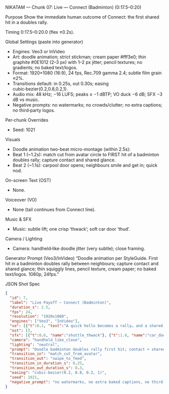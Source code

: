 NIKATAM — Chunk 07: Live — Connect (Badminton) (0:17.5–0:20)

Purpose
Show the immediate human outcome of Connect: the first shared hit in a doubles rally.

Timing
0:17.5–0:20.0 (flex ±0.2s).

Global Settings (paste into generator)
- Engines: Veo3 or InVideo
- Art: doodle animation; strict stickman; cream paper #fff3e0; thin graphite #0E1012 (2–3 px) with 1–2 px jitter; pencil textures; no gradients; no baked text/logos.
- Format: 1920×1080 (16:9), 24 fps, Rec.709 gamma 2.4; subtle film grain ≈2%.
- Transitions default: in 0.25s, out 0.30s; easing cubic‑bezier(0.2,0.8,0.2,1).
- Audio mix: 48 kHz; −16 LUFS; peaks ≤ −1 dBTP; VO duck −6 dB; SFX −3 dB vs music.
- Negative prompts: no watermarks; no crowds/clutter; no extra captions; no third‑party logos.

Per‑chunk Overrides
- Seed: 1021

Visuals
- Doodle animation two-beat micro-montage (within 2.5s):
- Beat 1 (~1.2s): match cut from avatar circle to FIRST hit of a badminton doubles rally; capture contact and shared glance.
- Beat 2 (~1.1s): carpool door opens; neighbours smile and get in; quick nod.

On-screen Text (OST)
- None.

Voiceover (VO)
- None (tail continues from Connect line).

Music & SFX
- Music: subtle lift; one crisp ‘thwack’; soft car door ‘thud’.

Camera / Lighting
- Camera: handheld‑like doodle jitter (very subtle); close framing.



Generator Prompt (Veo3/InVideo)
“Doodle animation per StyleGuide. First hit in a badminton doubles rally between neighbours; capture contact and shared glance; thin squiggly lines, pencil texture, cream paper; no baked text/logos. 1080p, 24fps.”

JSON Shot Spec
```json
{
  "id": 7,
  "label": "Live Payoff — Connect (Badminton)",
  "duration_s": 2.5,
  "fps": 24,
  "resolution": "1920x1080",
  "engines": ["Veo3", "InVideo"],
  "vo": [{"t":0.1, "text":"A quick hello becomes a rally… and a shared ride."}],
  "ost": [],
  "sfx": [{"t":0.6, "name":"shuttle_thwack"}, {"t":1.8, "name":"car_door_thud_soft"}],
  "camera": "handheld_like_close",
  "lighting": "neutral",
  "prompt": "Doodle badminton doubles rally first hit; contact + shared glance; pencil texture; no baked text.",
  "transition_in": "match_cut_from_avatar",
  "transition_out": "swipe_to_feed",
  "transition_in_duration_s": 0.25,
  "transition_out_duration_s": 0.3,
  "easing": "cubic-bezier(0.2, 0.8, 0.2, 1)",
  "seed": 1021,
  "negative_prompt": "no watermarks, no extra baked captions, no third-party logos"
}
```


